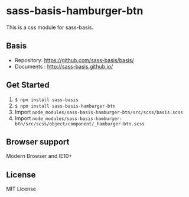 # sass-basis-hamburger-btn
This is a css module for sass-basis.

## Basis
* Repository: https://github.com/sass-basis/basis/
* Documents : http://sass-basis.github.io/

## Get Started
1. `$ npm install sass-basis`
1. `$ npm install sass-basis-hamburger-btn`
1. Import `node_modules/sass-basis-hamburger-btn/src/scss/basis.scss`
1. Import `node_modules/sass-basis-hamburger-btn/src/scss/object/component/_hamburger-btn.scss`

## Browser support
Modern Browser and IE10+

## License
MIT License
